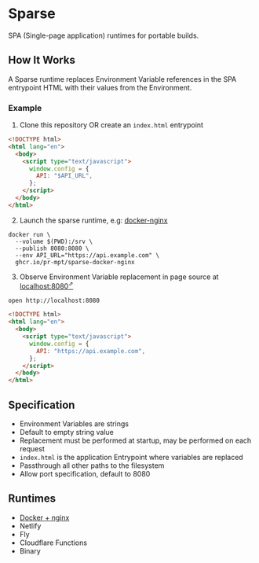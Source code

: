 # Sparse

SPA (Single-page application) runtimes for portable builds.

## How It Works

A Sparse runtime replaces Environment Variable references in the SPA entrypoint
HTML with their values from the Environment.

### Example

1. Clone this repository OR create an `index.html` entrypoint

```html
<!DOCTYPE html>
<html lang="en">
  <body>
    <script type="text/javascript">
      window.config = {
        API: "$API_URL",
      };
    </script>
  </body>
</html>
```

2. Launch the sparse runtime, e.g: [docker-nginx](/docker-nginx)

```shell
docker run \
  --volume $(PWD):/srv \
  --publish 8080:8080 \
  --env API_URL="https://api.example.com" \
  ghcr.io/pr-mpt/sparse-docker-nginx
```

3. Observe Environment Variable replacement in page source at
   [localhost:8080<sup>⇗</sup>][demo]

```shell
open http://localhost:8080
```

```html
<!DOCTYPE html>
<html lang="en">
  <body>
    <script type="text/javascript">
      window.config = {
        API: "https://api.example.com",
      };
    </script>
  </body>
</html>
```

## Specification

- Environment Variables are strings
- Default to empty string value
- Replacement must be performed at startup, may be performed on each request
- `index.html` is the application Entrypoint where variables are replaced
- Passthrough all other paths to the filesystem
- Allow port specification, default to 8080

## Runtimes

- [Docker + nginx](/docker-nginx)
- Netlify
- Fly
- Cloudflare Functions
- Binary

[demo]: http://localhost:8080
